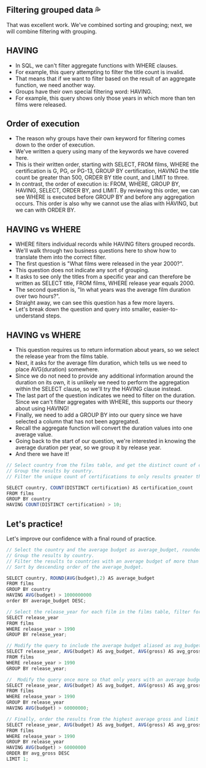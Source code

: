 ## Filtering grouped data :sweat_drops:
That was excellent work. We've combined sorting and grouping; next, we will combine filtering with grouping.

## HAVING
- In SQL, we can't filter aggregate functions with WHERE clauses.
- For example, this query attempting to filter the title count is invalid.
- That means that if we want to filter based on the result of an aggregate function, we need another way.
- Groups have their own special filtering word: HAVING.
- For example, this query shows only those years in which more than ten films were released.

## Order of execution
- The reason why groups have their own keyword for filtering comes down to the order of execution.
- We've written a query using many of the keywords we have covered here.
- This is their written order, starting with SELECT, FROM films, WHERE the certification is G, PG, or PG-13, GROUP BY certification, HAVING the title count be greater than 500, ORDER BY title count, and LIMIT to three.
- In contrast, the order of execution is: FROM, WHERE, GROUP BY, HAVING, SELECT, ORDER BY, and LIMIT. By reviewing this order, we can see WHERE is executed before GROUP BY and before any aggregation occurs. This order is also why we cannot use the alias with HAVING, but we can with ORDER BY.

## HAVING vs WHERE
- WHERE filters individual records while HAVING filters grouped records.
- We'll walk through two business questions here to show how to translate them into the correct filter.
- The first question is "What films were released in the year 2000?".
- This question does not indicate any sort of grouping.
- It asks to see only the titles from a specific year and can therefore be written as SELECT title, FROM films, WHERE release year equals 2000.
- The second question is, "In what years was the average film duration over two hours?".
- Straight away, we can see this question has a few more layers.
- Let's break down the question and query into smaller, easier-to-understand steps.

## HAVING vs WHERE
- This question requires us to return information about years, so we select the release year from the films table.
- Next, it asks for the average film duration, which tells us we need to place AVG(duration) somewhere.
- Since we do not need to provide any additional information around the duration on its own, it is unlikely we need to perform the aggregation within the SELECT clause, so we'll try the HAVING clause instead.
- The last part of the question indicates we need to filter on the duration. Since we can't filter aggregates with WHERE, this supports our theory about using HAVING!
- Finally, we need to add a GROUP BY into our query since we have selected a column that has not been aggregated.
- Recall the aggregate function will convert the duration values into one average value.
- Going back to the start of our question, we're interested in knowing the average duration per year, so we group it by release year.
- And there we have it!
  
```js
// Select country from the films table, and get the distinct count of certification aliased as certification_count.
// Group the results by country.
// Filter the unique count of certifications to only results greater than 10.

SELECT country, COUNT(DISTINCT certification) AS certification_count
FROM films
GROUP BY country
HAVING COUNT(DISTINCT certification) > 10;
```

## Let's practice!
Let's improve our confidence with a final round of practice.
```js
// Select the country and the average budget as average_budget, rounded to two decimal, from films.
// Group the results by country.
// Filter the results to countries with an average budget of more than one billion (1000000000).
// Sort by descending order of the average_budget.

SELECT country, ROUND(AVG(budget),2) AS average_budget
FROM films
GROUP BY country
HAVING AVG(budget) > 1000000000
order BY average_budget DESC;
```
```js
// Select the release_year for each film in the films table, filter for records released after 1990, and group by release_year.
SELECT release_year 
FROM films
WHERE release_year > 1990
GROUP BY release_year;

// Modify the query to include the average budget aliased as avg_budget and average gross aliased as avg_gross for the results we have so far.
SELECT release_year, AVG(budget) AS avg_budget, AVG(gross) AS avg_gross
FROM films
WHERE release_year > 1990
GROUP BY release_year;

//  Modify the query once more so that only years with an average budget of greater than 60 million are included.
SELECT release_year, AVG(budget) AS avg_budget, AVG(gross) AS avg_gross
FROM films
WHERE release_year > 1990
GROUP BY release_year
HAVING AVG(budget) > 60000000;

// Finally, order the results from the highest average gross and limit to one.
SELECT release_year, AVG(budget) AS avg_budget, AVG(gross) AS avg_gross
FROM films
WHERE release_year > 1990
GROUP BY release_year
HAVING AVG(budget) > 60000000
ORDER BY avg_gross DESC
LIMIT 1;
```
